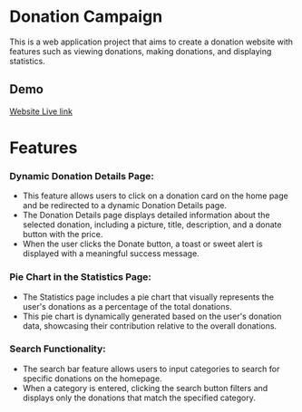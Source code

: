 
# Donation Campaign

This is a web application project that aims to create a donation website with features such as viewing donations, making donations, and displaying statistics.

## Demo
[Website Live link](https://classy-kulfi-b51c75.netlify.app/)


# Features
### Dynamic Donation Details Page:
- This feature allows users to click on a donation card on the home page and be redirected to a dynamic Donation Details page.
- The Donation Details page displays detailed information about the selected donation, including a picture, title, description, and a donate button with the price.
- When the user clicks the Donate button, a toast or sweet alert is displayed with a meaningful success message.

### Pie Chart in the Statistics Page:
- The Statistics page includes a pie chart that visually represents the user's donations as a percentage of the total donations.
- This pie chart is dynamically generated based on the user's donation data, showcasing their contribution relative to the overall donations.

### Search Functionality:
- The search bar feature allows users to input categories to search for specific donations on the homepage.
- When a category is entered, clicking the search button filters and displays only the donations that match the specified category.

